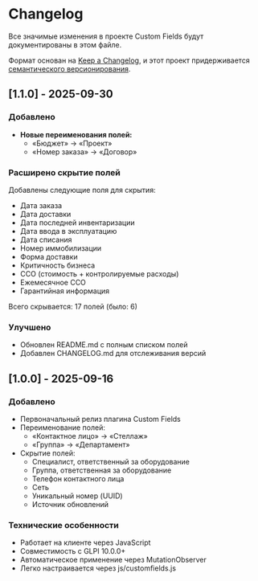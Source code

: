 # Changelog

Все значимые изменения в проекте Custom Fields будут документированы в этом файле.

Формат основан на [Keep a Changelog](https://keepachangelog.com/en/1.0.0/),
и этот проект придерживается [семантического версионирования](https://semver.org/spec/v2.0.0.html).

## [1.1.0] - 2025-09-30

### Добавлено
- **Новые переименования полей:**
  - «Бюджет» → «Проект»
  - «Номер заказа» → «Договор»

### Расширено скрытие полей
Добавлены следующие поля для скрытия:
- Дата заказа
- Дата доставки
- Дата последней инвентаризации
- Дата ввода в эксплуатацию
- Дата списания
- Номер иммобилизации
- Форма доставки
- Критичность бизнеса
- СCO (стоимость + контролируемые расходы)
- Ежемесячное СCO
- Гарантийная информация

Всего скрывается: 17 полей (было: 6)

### Улучшено
- Обновлен README.md с полным списком полей
- Добавлен CHANGELOG.md для отслеживания версий

## [1.0.0] - 2025-09-16

### Добавлено
- Первоначальный релиз плагина Custom Fields
- Переименование полей:
  - «Контактное лицо» → «Стеллаж»
  - «Группа» → «Департамент»
- Скрытие полей:
  - Специалист, ответственный за оборудование
  - Группа, ответственная за оборудование
  - Телефон контактного лица
  - Сеть
  - Уникальный номер (UUID)
  - Источник обновлений

### Технические особенности
- Работает на клиенте через JavaScript
- Совместимость с GLPI 10.0.0+
- Автоматическое применение через MutationObserver
- Легко настраивается через js/customfields.js

